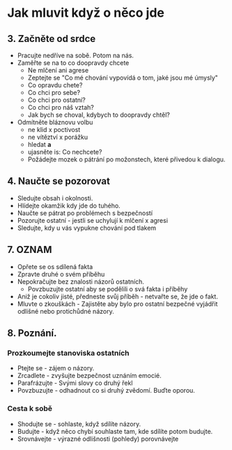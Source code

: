 # Jak mluvit když o něco jde

## 3. Začněte od srdce
* Pracujte nedříve na sobě. Potom na nás.
* Zaměřte se na to co doopravdy chcete
  * Ne mlčení ani agrese
  * Zeptejte se "Co mé chování vypovídá o tom, jaké jsou mé úmysly"
  * Co opravdu chete?
  * Co chci pro sebe?
  * Co chci pro ostatní?
  * Co chci pro náš vztah?
  * Jak bych se choval, kdybych to doopravdy chtěl?
* Odmítněte bláznovu volbu
  * ne klid x poctivost
  * ne vítěztví x porážku
  * hledat __a__
  * ujasněte is: Co nechcete?
  * Požádejte mozek o pátrání po možonstech, které přivedou k dialogu.

## 4. Naučte se pozorovat
 * Sledujte obsah i okolnosti.
 * Hlídejte okamžik kdy jde do tuhého.
 * Naučte se pátrat po problémech s bezpečností
 * Pozorujte ostatní - jestli se uchylují k mlčení x agresi
 * Sledujte, kdy u vás vypukne  chování pod tlakem

## 7. OZNAM
 * Opřete se os sdílená fakta
 * Zpravte druhé o svém příběhu
 * Nepokračujte bez znalosti názorů ostatních.
   * Povzbuzujte ostatní aby se podělili o svá fakta i příběhy
 * Aniž je cokoliv jisté, předneste svůj příběh - netvařte se, že jde o fakt.
 * Mluvte o zkouškách - Zajistěte aby bylo pro ostatní bezpečné vyjádřit odlišné nebo protichůdné názory.

## 8. Poznání.
### Prozkoumejte stanoviska ostatních
 * Ptejte se - zájem o názory.
 * Zrcadlete - zvyšujte bezpečnost uznáním emocié.
 * Parafrázujte - Svými slovy co druhý řekl
 * Povzbuzujte - odhadnout co si druhý zvědomí. Buďte oporou.

 ### Cesta k sobě
  * Shodujte se - sohlaste, když sdílíte názory.
  * Budujte - když něco chybí souhlaste tam, kde sdílíte potom budujte.
  * Srovnávejte - výrazné odlišnosti (pohledy) porovnávejte

